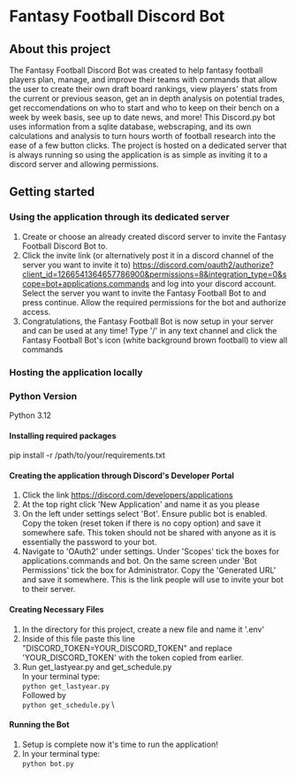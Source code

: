 # Fantasy Football Discord Bot
## About this project
The Fantasy Football Discord Bot was created to help fantasy football players plan, manage, and improve their teams with commands that allow the user to create their own draft board rankings, view players' stats from the current or previous season, get an in depth analysis on potential trades, get reccomendations on who to start and who to keep on their bench on a week by week basis, see up to date news, and more! This Discord.py bot uses information from a sqlite database, webscraping, and its own calculations and analysis to turn hours worth of football research into the ease of a few button clicks. The project is hosted on a dedicated server that is always running so using the application is as simple as inviting it to a discord server and allowing permissions.
## Getting started
### Using the application through its dedicated server
1. Create or choose an already created discord server to invite the Fantasy Football Discord Bot to.
2. Click the invite link (or alternatively post it in a discord channel of the server you want to invite it to) https://discord.com/oauth2/authorize?client_id=1266541364657786900&permissions=8&integration_type=0&scope=bot+applications.commands and log into your discord account. Select the server you want to invite the Fantasy Football Bot to and press continue. Allow the required permissions for the bot and authorize access.
3. Congratulations, the Fantasy Football Bot is now setup in your server and can be used at any time! Type '/' in any text channel and click the Fantasy Football Bot's icon (white background brown football) to view all commands

### Hosting the application locally
### Python Version
Python 3.12

#### Installing required packages
pip install -r /path/to/your/requirements.txt

#### Creating the application through Discord's Developer Portal
1. Click the link https://discord.com/developers/applications
2. At the top right click 'New Application' and name it as you please
3. On the left under settings select 'Bot'. Ensure public bot is enabled. Copy the token (reset token if there is no copy option) and save it somewhere safe. This token should not be shared with anyone as it is essentially the password to your bot.
4. Navigate to 'OAuth2' under settings. Under 'Scopes' tick the boxes for applications.commands and bot. On the same screen under 'Bot Permissions' tick the box for Administrator. Copy the 'Generated URL' and save it somewhere. This is the link people will use to invite your bot to their server.

#### Creating Necessary Files
1. In the directory for this project, create a new file and name it '.env'
2. Inside of this file paste this line "DISCORD_TOKEN=YOUR_DISCORD_TOKEN" and replace 'YOUR_DISCORD_TOKEN' with the token copied from earlier.
3. Run get_lastyear.py and get_schedule.py  \
   In your terminal type: \
     ```python get_lastyear.py``` \
   Followed by \
    ```python get_schedule.py``` \

#### Running the Bot
1. Setup is complete now it's time to run the application!
2. In your terminal type: \
     ```python bot.py```




